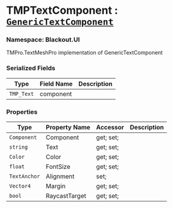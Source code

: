 # TMPTextComponent : [`GenericTextComponent`](../Common/UI/GenericTextComponent.md)
### Namespace: Blackout.UI


TMPro.TextMeshPro implementation of GenericTextComponent


 ### Serialized Fields

 | Type | Field Name | Description |
| --- | --- | --- |
| `TMP_Text` | component |  |


 ### Properties
| Type | Property Name | Accessor | Description |
| --- | --- | --- | --- |
 | `Component` | Component | get; set;  |  |
 | `string` | Text | get; set;  |  |
 | `Color` | Color | get; set;  |  |
 | `float` | FontSize | get; set;  |  |
 | `TextAnchor` | Alignment | set;  |  |
 | `Vector4` | Margin | get; set;  |  |
 | `bool` | RaycastTarget | get; set;  |  |
